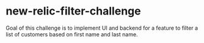 # new-relic-filter-challenge
Goal of this challenge is to implement UI and backend for a feature to filter a list of customers based on first name and last name. 
